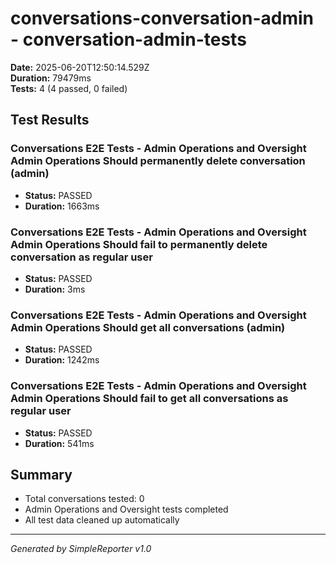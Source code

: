# conversations-conversation-admin - conversation-admin-tests

**Date:** 2025-06-20T12:50:14.529Z  
**Duration:** 79479ms  
**Tests:** 4 (4 passed, 0 failed)

## Test Results


### Conversations E2E Tests - Admin Operations and Oversight Admin Operations Should permanently delete conversation (admin)
- **Status:** PASSED
- **Duration:** 1663ms



### Conversations E2E Tests - Admin Operations and Oversight Admin Operations Should fail to permanently delete conversation as regular user
- **Status:** PASSED
- **Duration:** 3ms



### Conversations E2E Tests - Admin Operations and Oversight Admin Operations Should get all conversations (admin)
- **Status:** PASSED
- **Duration:** 1242ms



### Conversations E2E Tests - Admin Operations and Oversight Admin Operations Should fail to get all conversations as regular user
- **Status:** PASSED
- **Duration:** 541ms



## Summary

- Total conversations tested: 0
- Admin Operations and Oversight tests completed
- All test data cleaned up automatically

---
*Generated by SimpleReporter v1.0*
